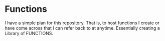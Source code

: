 # Functions

I have a simple plan for this repository. That is, to host functions I create or have come across that I can refer back to at anytime. Essentially creating a Library of FUNCTIONS.
